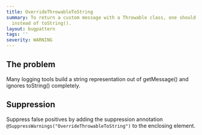 ```yaml
---
title: OverrideThrowableToString
summary: To return a custom message with a Throwable class, one should override getMessage()
  instead of toString().
layout: bugpattern
tags: ''
severity: WARNING
---
```


<!--
*** AUTO-GENERATED, DO NOT MODIFY ***
To make changes, edit the @BugPattern annotation or the explanation in docs/bugpattern.
-->


## The problem
Many logging tools build a string representation out of getMessage() and ignores
toString() completely.

## Suppression
Suppress false positives by adding the suppression annotation `@SuppressWarnings("OverrideThrowableToString")` to the enclosing element.
